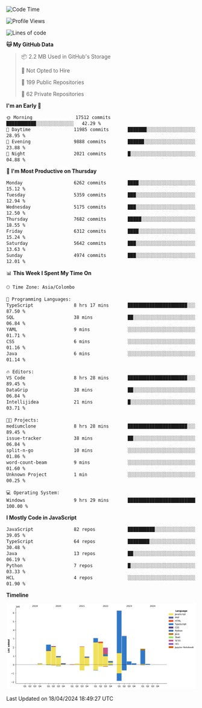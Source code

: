 
<!--START_SECTION:waka-->
![Code Time](http://img.shields.io/badge/Code%20Time-1%2C654%20hrs%2011%20mins-blue)

![Profile Views](http://img.shields.io/badge/Profile%20Views-0-blue)

![Lines of code](https://img.shields.io/badge/From%20Hello%20World%20I%27ve%20Written-28.9%20million%20lines%20of%20code-blue)

**🐱 My GitHub Data** 

> 📦 2.2 MB Used in GitHub's Storage 
 > 
> 🚫 Not Opted to Hire
 > 
> 📜 199 Public Repositories 
 > 
> 🔑 62 Private Repositories 
 > 
**I'm an Early 🐤** 

```text
🌞 Morning                17512 commits       ███████████░░░░░░░░░░░░░░   42.29 % 
🌆 Daytime                11985 commits       ███████░░░░░░░░░░░░░░░░░░   28.95 % 
🌃 Evening                9888 commits        ██████░░░░░░░░░░░░░░░░░░░   23.88 % 
🌙 Night                  2021 commits        █░░░░░░░░░░░░░░░░░░░░░░░░   04.88 % 
```
📅 **I'm Most Productive on Thursday** 

```text
Monday                   6262 commits        ████░░░░░░░░░░░░░░░░░░░░░   15.12 % 
Tuesday                  5359 commits        ███░░░░░░░░░░░░░░░░░░░░░░   12.94 % 
Wednesday                5175 commits        ███░░░░░░░░░░░░░░░░░░░░░░   12.50 % 
Thursday                 7682 commits        █████░░░░░░░░░░░░░░░░░░░░   18.55 % 
Friday                   6312 commits        ████░░░░░░░░░░░░░░░░░░░░░   15.24 % 
Saturday                 5642 commits        ███░░░░░░░░░░░░░░░░░░░░░░   13.63 % 
Sunday                   4974 commits        ███░░░░░░░░░░░░░░░░░░░░░░   12.01 % 
```


📊 **This Week I Spent My Time On** 

```text
🕑︎ Time Zone: Asia/Colombo

💬 Programming Languages: 
TypeScript               8 hrs 17 mins       ██████████████████████░░░   87.50 % 
SQL                      38 mins             ██░░░░░░░░░░░░░░░░░░░░░░░   06.84 % 
YAML                     9 mins              ░░░░░░░░░░░░░░░░░░░░░░░░░   01.71 % 
CSS                      6 mins              ░░░░░░░░░░░░░░░░░░░░░░░░░   01.16 % 
Java                     6 mins              ░░░░░░░░░░░░░░░░░░░░░░░░░   01.14 % 

🔥 Editors: 
VS Code                  8 hrs 28 mins       ██████████████████████░░░   89.45 % 
DataGrip                 38 mins             ██░░░░░░░░░░░░░░░░░░░░░░░   06.84 % 
Intellijidea             21 mins             █░░░░░░░░░░░░░░░░░░░░░░░░   03.71 % 

🐱‍💻 Projects: 
mediumclone              8 hrs 28 mins       ██████████████████████░░░   89.45 % 
issue-tracker            38 mins             ██░░░░░░░░░░░░░░░░░░░░░░░   06.84 % 
split-n-go               10 mins             ░░░░░░░░░░░░░░░░░░░░░░░░░   01.86 % 
word-count-beam          9 mins              ░░░░░░░░░░░░░░░░░░░░░░░░░   01.60 % 
Unknown Project          1 min               ░░░░░░░░░░░░░░░░░░░░░░░░░   00.25 % 

💻 Operating System: 
Windows                  9 hrs 29 mins       █████████████████████████   100.00 % 
```

**I Mostly Code in JavaScript** 

```text
JavaScript               82 repos            ██████████░░░░░░░░░░░░░░░   39.05 % 
TypeScript               64 repos            ████████░░░░░░░░░░░░░░░░░   30.48 % 
Java                     13 repos            ██░░░░░░░░░░░░░░░░░░░░░░░   06.19 % 
Python                   7 repos             █░░░░░░░░░░░░░░░░░░░░░░░░   03.33 % 
HCL                      4 repos             ░░░░░░░░░░░░░░░░░░░░░░░░░   01.90 % 
```



**Timeline**

![Lines of Code chart](https://raw.githubusercontent.com/ccweerasinghe1994/ccweerasinghe1994/master/assets/bar_graph.png)


 Last Updated on 18/04/2024 18:49:27 UTC
<!--END_SECTION:waka-->
